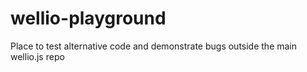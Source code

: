 # wellio-playground
Place to test alternative code and demonstrate bugs outside the main wellio.js repo

